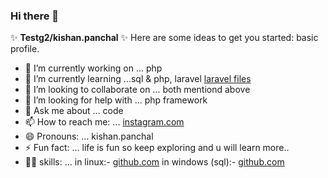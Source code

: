 ### Hi there 👋

✨ **Testg2/kishan.panchal** ✨ 
Here are some ideas to get you started: basic profile.

- 🔭 I’m currently working on ... php
- 🌱 I’m currently learning ...sql & php, laravel [laravel files](https://github.com/Testg2/Laravel-test)
- 👯 I’m looking to collaborate on ... both mentiond above
- 🤔 I’m looking for help with ... php framework 
- 💬 Ask me about ... code
- 📫 How to reach me: ... [instagram.com](https://www.instagram.com/kp_clash/)
- 😄 Pronouns: ... kishan.panchal
- ⚡ Fun fact: ... life is fun so keep exploring and u will learn more.. 
- 👍🏼 skills: ... in linux:-  [github.com](https://github.com/Testg2/Linux_cheetsheets)
                 in windows (sql):- [github.com](https://github.com/Testg2/Sql_StoreProcedure)
